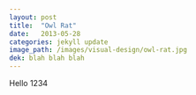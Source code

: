 ```yaml
---
layout: post
title:  "Owl Rat"
date:   2013-05-28
categories: jekyll update
image_path: /images/visual-design/owl-rat.jpg
dek: blah blah blah
---
```


Hello 1234